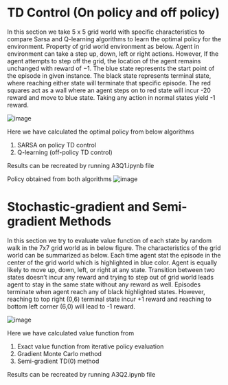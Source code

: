 # TD Control (On policy and off policy)

In this section we take 5 x 5 grid world with specific characteristics to compare Sarsa and Q-learning algorithms to learn the optimal policy for the environment. Property of grid world environment as below. Agent in environment can take a step up, down, left or right actions. However, If the agent attempts to step off the grid, the location of the agent remains unchanged with reward of −1.
The blue state represents the start point of the episode in given instance. The black state represents terminal state, where reaching either state will terminate that specific episode. The red squares act as a wall where an agent steps on to red state will incur -20 reward and move to blue state. Taking any action in normal states yield -1 reward.

![image](https://github.com/user-attachments/assets/0e0eba91-8eef-42a6-ba93-60c6ea7445e7)

Here we have calculated the optimal policy from below algorithms

  1.	SARSA on policy TD control
  2.	Q-learning (off-policy TD control)

Results can be recreated by running A3Q1.ipynb file

Policy obtained from both algorithms
![image](https://github.com/user-attachments/assets/69de76bb-800d-48bc-8d4b-fc68a247b008)

# Stochastic-gradient and Semi-gradient Methods

In this section we try to evaluate value function of each state by random walk in the 7x7 grid world as in below figure. The characteristics of the grid world can be summarized as below. Each time agent stat the episode in the center of the grid world which is highlighted in blue color. Agent is equally likely to move up, down, left, or right at any state. Transition between two states doesn’t incur any reward and trying to step out of grid world leads agent to stay in the same state without any reward as well. Episodes terminate when agent reach any of black highlighted states. However, reaching to top right (0,6) terminal state incur +1 reward and reaching to bottom left corner (6,0) will lead to -1 reward.

![image](https://github.com/user-attachments/assets/815dc91e-fd74-4089-9d0a-20fcca60c950)

Here we have calculated value function from

  1. Exact value function from iterative policy evaluation
  2. Gradient Monte Carlo method
  3. Semi-gradient TD(0) method

Results can be recreated by running A3Q2.ipynb file
  
